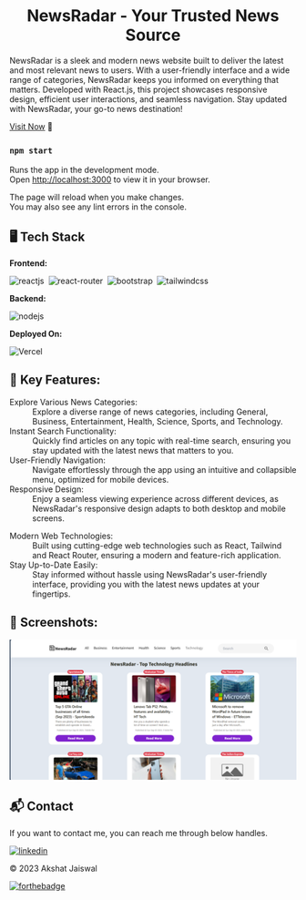 <h1 align="center">NewsRadar - Your Trusted News Source</h1>

<p>NewsRadar is a sleek and modern news website built to deliver the latest and most relevant news to users. With a user-friendly interface and a wide range of categories, NewsRadar keeps you informed on everything that matters. Developed with React.js, this project showcases responsive design, efficient user interactions, and seamless navigation. Stay updated with NewsRadar, your go-to news destination! </p>

[Visit Now](https://zethyst.github.io/Newsapp/) 🚀
### `npm start`

Runs the app in the development mode.\
Open [http://localhost:3000](http://localhost:3000) to view it in your browser.

The page will reload when you make changes.\
You may also see any lint errors in the console.

## 🖥️ Tech Stack
**Frontend:**

![reactjs](https://img.shields.io/badge/React-20232A?style=for-the-badge&logo=react&logoColor=61DAFB)&nbsp;
![react-router](https://img.shields.io/badge/React_Router-CA4245?style=for-the-badge&logo=react-router&logoColor=white)&nbsp;
![bootstrap](https://img.shields.io/badge/Bootstrap-563D7C?style=for-the-badge&logo=bootstrap&logoColor=white)&nbsp;
![tailwindcss](https://img.shields.io/badge/Tailwind_CSS-38B2AC?style=for-the-badge&logo=tailwind-css&logoColor=white)&nbsp;

**Backend:**

![nodejs](https://img.shields.io/badge/Node.js-43853D?style=for-the-badge&logo=node.js&logoColor=white)&nbsp;

**Deployed On:**

![Vercel](https://img.shields.io/badge/GitHub-100000?style=for-the-badge&logo=github&logoColor=white)

## 📌 Key Features:
<dl>
<dt>Explore Various News Categories:</dt><dd> Explore a diverse range of news categories, including General, Business, Entertainment, Health, Science, Sports, and Technology.</dd>

<dt>Instant Search Functionality:</dt><dd> Quickly find articles on any topic with real-time search, ensuring you stay updated with the latest news that matters to you.</dd>

<dt>User-Friendly Navigation:</dt><dd> Navigate effortlessly through the app using an intuitive and collapsible menu, optimized for mobile devices.</dd>

<dt>Responsive Design:</dt><dd> Enjoy a seamless viewing experience across different devices, as NewsRadar's responsive design adapts to both desktop and mobile screens.</dd>
</dl>
<dt>Modern Web Technologies:</dt><dd> Built using cutting-edge web technologies such as React, Tailwind and React Router, ensuring a modern and feature-rich application.</dd>
</dl>
<dt>Stay Up-to-Date Easily:</dt><dd> Stay informed without hassle using NewsRadar's user-friendly interface, providing you with the latest news updates at your fingertips.</dd>
</dl>

## 📌 Screenshots:
![home](/img/home.png)


<h2>📬 Contact</h2>

If you want to contact me, you can reach me through below handles.

[![linkedin](https://img.shields.io/badge/LinkedIn-0077B5?style=for-the-badge&logo=linkedin&logoColor=white)](https://www.linkedin.com/in/akshat-jaiswal-4664a2197)

© 2023 Akshat Jaiswal

[![forthebadge](https://forthebadge.com/images/badges/built-with-love.svg)](https://forthebadge.com)


